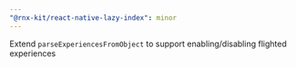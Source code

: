 ```yaml
---
"@rnx-kit/react-native-lazy-index": minor
---
```


Extend `parseExperiencesFromObject` to support enabling/disabling flighted experiences
